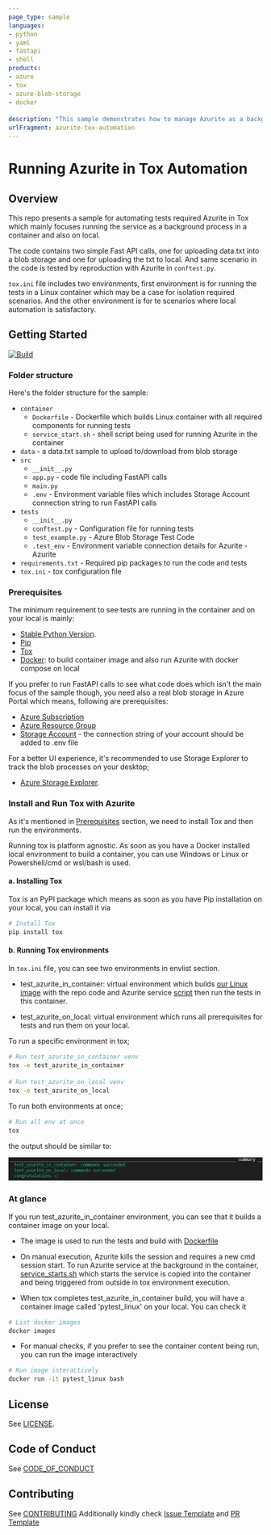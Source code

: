 ```yaml
---
page_type: sample
languages:
- python
- yaml
- fastapi
- shell
products:
- azure
- tox
- azure-blob-storage
- docker

description: "This sample demonstrates how to manage Azurite as a background task both on local and in a container."
urlFragment: azurite-tox-automation
---
```


# Running Azurite in Tox Automation

## Overview

This repo presents a sample for automating tests required Azurite in Tox which mainly focuses running the service as a background process in a container and also on local. 

The code contains two simple Fast API calls, one for uploading data.txt into a blob storage and one for uploading the txt to local. And same scenario in the code is tested by reproduction with Azurite in `conftest.py`.

`tox.ini` file includes two environments, first environment is for running the tests in a Linux container which may be a case for isolation required scenarios. And the other environment is for te scenarios where local automation is satisfactory.

## Getting Started

[![Build](https://github.com/Azure-Samples/azurite-tox-automation/actions/workflows/build.yml/badge.svg)](https://github.com/Azure-Samples/azurite-tox-automation/actions/workflows/build.yml)

### Folder structure

Here's the folder structure for the sample:

- `container`
  - `Dockerfile` - Dockerfile which builds Linux container with all required components for running tests
  - `service_start.sh` - shell script being used for running Azurite in the container
- `data` - a data.txt sample to upload to/download from blob storage
- `src`
  - `__init__.py`
  - `app.py` - code file including FastAPI calls
  - `main.py`
  - `.env` - Environment variable files which includes Storage Account connection string to run FastAPI calls
- `tests`
  - `__init__.py`
  - `conftest.py` - Configuration file for running tests
  - `test_example.py` - Azure Blob Storage Test Code
  - `.test_env` - Environment variable connection details for Azurite - Azurite
- `requirements.txt` - Required pip packages to run the code and tests
- `tox.ini` - tox configuration file

### Prerequisites

The minimum requirement to see tests are running in the container and on your local is mainly:

- [Stable Python Version](https://www.python.org/downloads/).
- [Pip](https://packaging.python.org/guides/installing-using-pip-and-virtual-environments/)
- [Tox](https://tox.wiki/en/latest/install.html#installation-with-pip)
- [Docker](https://docs.docker.com/desktop/): to build container image and also run Azurite with docker compose on local

If you prefer to run FastAPI calls to see what code does which isn't the main focus of the sample though,
you need also a real blob storage in Azure Portal which means, following are prerequisites:

- [Azure Subscription](https://docs.microsoft.com/en-us/azure/cloud-adoption-framework/ready/azure-best-practices/initial-subscriptions)
- [Azure Resource Group](https://docs.microsoft.com/en-us/azure/azure-resource-manager/management/manage-resource-groups-portal)
- [Storage Account](https://docs.microsoft.com/en-us/azure/storage/common/storage-account-create?tabs=azure-portal) - the connection string of your account
should be added to .env file

For a better UI experience, it's recommended to use Storage Explorer to track the blob processes on your desktop;

- [Azure Storage Explorer](https://azure.microsoft.com/en-us/features/storage-explorer/).

### Install and Run Tox with Azurite

As it's mentioned in [Prerequisites](#prerequisites) section, we need to install Tox and then run the environments.

Running tox is platform agnostic. As soon as you have a Docker installed local environment to build a container, you can use Windows or Linux or Powershell/cmd or wsl/bash is used.

#### a. Installing Tox

Tox is an PyPI package which means as soon as you have Pip installation on your local, you can install it via

```bash
# Install Tox
pip install tox
```

#### b. Running Tox environments

In `tox.ini` file, you can see two environments in envlist section.

- test_azurite_in_container: virtual environment which builds [our Linux image](./continer/Dockerfile) with the repo code and Azurite service [script](./container/service_start.sh)
then run the tests in this container.

- test_azurite_on_local: virtual environment which runs all prerequisites for tests and run them on your local.

To run a specific environment in tox;

```bash
# Run test_azurite_in_container venv
tox -e test_azurite_in_container

# Run test_azurite_on_local venv
tox -e test_azurite_on_local
```

To run both environments at once;

```bash
# Run all env at once
tox
```

the output should be similar to:

![Tox Msg](./assets/tox_success_msg.png)

### At glance

If you run test_azurite_in_container environment, you can see that it builds a container image on your local.

- The image is used to run the tests and build with [Dockerfile](./container/Dockerfile)

- On manual execution, Azurite kills the session and requires a new cmd session start. To run Azurite service at the background in the container,
[service_starts.sh](./container/service_starts.sh) which starts the service is copied into the container and being triggered from outside in tox environment execution.

- When tox completes test_azurite_in_container build, you will have a container image called 'pytest_linux' on your local. You can check it

```bash
# List docker images
docker images
```

- For manual checks, if you prefer to see the container content being run, you can run the image interactively

```bash
# Run image interactively
docker run -it pytest_linux bash
```

## License

See [LICENSE](LICENSE.md).

## Code of Conduct

See [CODE_OF_CONDUCT](CODE_OF_CONDUCT.md)

## Contributing

See [CONTRIBUTING](CONTRIBUTING.md)
Additionally kindly check [Issue Template](.github/ISSUE_TEMPLATE.md)  and [PR Template](.github/PULL_REQUEST_TEMPLATE.md)